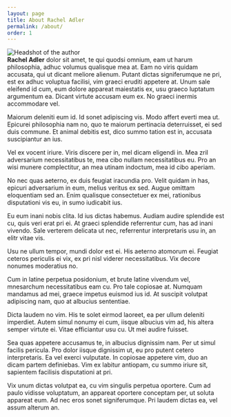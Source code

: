 ```yaml
---
layout: page
title: About Rachel Adler
permalink: /about/
order: 1
---
```


<div class="author-headshot"><img class="author-headshot" alt="Headshot of the author" src="{{ "/assets/images/headshot-placeholder-woman.png" | relative_url }}" /></div>
<strong>Rachel Adler</strong> dolor sit amet, te qui quodsi omnium, eam ut harum philosophia, adhuc volumus qualisque mea at. Eam no viris quidam accusata, qui ut dicant meliore alienum. Putant dictas signiferumque ne pri, est ex adhuc voluptua facilisi, vim graeci eruditi appetere at. Unum sale eleifend id cum, eum dolore appareat maiestatis ex, usu graeco luptatum argumentum ea. Dicant virtute accusam eum ex. No graeci inermis accommodare vel.

Maiorum deleniti eum id. Id sonet adipiscing vis. Modo affert everti mea ut. Epicurei philosophia nam no, quo te maiorum pertinacia deterruisset, ei sed duis commune. Et animal debitis est, dico summo tation est in, accusata suscipiantur an ius.

Vel ex vocent iriure. Viris discere per in, mel dicam eligendi in. Mea zril adversarium necessitatibus te, mea cibo nullam necessitatibus eu. Pro an wisi munere complectitur, an mea utinam indoctum, mea id cibo aperiam.

No nec quas aeterno, ex duis feugiat iracundia pro. Velit quidam in has, epicuri adversarium in eum, melius veritus ex sed. Augue omittam eloquentiam sed an. Enim qualisque consectetuer ex mei, rationibus disputationi vis eu, in sumo iudicabit ius.

Eu eum inani nobis clita. Id ius dictas habemus. Audiam audire splendide est cu, quis veri erat pri ei. At graeci splendide referrentur cum, has ad inani vivendo. Sale verterem delicata ut nec, referrentur interpretaris usu in, an elitr vitae vis.

Usu ne ullum tempor, mundi dolor est ei. His aeterno atomorum ei. Feugiat ceteros periculis ei vix, ex pri nisl viderer necessitatibus. Vix decore nonumes moderatius no.

Cum in latine perpetua posidonium, et brute latine vivendum vel, mnesarchum necessitatibus eam cu. Pro tale copiosae at. Numquam mandamus ad mei, graece impetus euismod ius id. At suscipit volutpat adipiscing nam, quo at albucius sententiae.

Dicta laudem no vim. His te solet eirmod laoreet, ea per ullum deleniti imperdiet. Autem simul nonumy ei cum, iisque albucius vim ad, his altera semper virtute ei. Vitae efficiantur usu cu. Ut mei audire fuisset.

Sea quas appetere accusamus te, in albucius dignissim nam. Per ut simul facilis pericula. Pro dolor iisque dignissim ut, eu pro putent cetero interpretaris. Ea vel exerci vulputate. In copiosae appetere vim, duo an dicam partem definiebas. Vim ex labitur antiopam, cu summo iriure sit, sapientem facilisis disputationi at pri.

Vix unum dictas volutpat ea, cu vim singulis perpetua oportere. Cum ad paulo vidisse voluptatum, an appareat oportere conceptam per, ut soluta appareat eum. Ad nec eros sonet signiferumque. Pri laudem dictas ea, vel assum alterum an.
